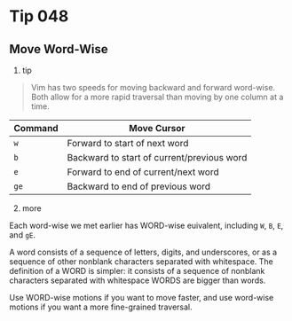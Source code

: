 # Tip 048

## Move Word-Wise

1. tip

> Vim has two speeds for moving backward and forward word-wise. Both allow for a more rapid traversal than moving by one column at a time.

| Command | Move Cursor                                |
| ------- | ------------------------------------------ |
| `w`     | Forward to start of next word              |
| `b`     | Backward to start of current/previous word |
| `e`     | Forward to end of current/next word        |
| `ge`    | Backward to end of previous word           |

2. more

Each word-wise we met earlier has WORD-wise euivalent, including `W`, `B`, `E`, and `gE`.

A word consists of a sequence of letters, digits, and underscores, or as a sequence of other nonblank characters separated with whitespace. The definition of a WORD is simpler: it consists of a sequence of nonblank characters separated with whitespace WORDS are bigger than words.

Use WORD-wise motions if you want to move faster, and use word-wise motions if you want a more fine-grained traversal.
